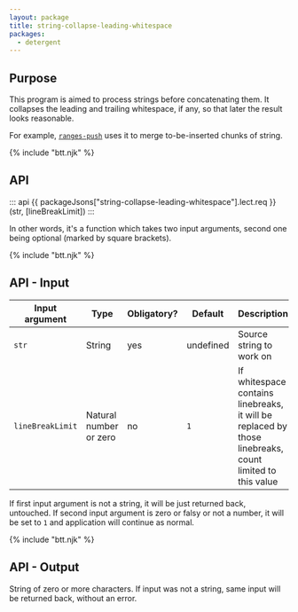 ```yaml
---
layout: package
title: string-collapse-leading-whitespace
packages:
  - detergent
---
```


## Purpose

This program is aimed to process strings before concatenating them. It collapses the leading and trailing whitespace, if any, so that later the result looks reasonable.

For example, [`ranges-push`](/os/ranges-push/) uses it to merge to-be-inserted chunks of string.

{% include "btt.njk" %}

## API

::: api
{{ packageJsons["string-collapse-leading-whitespace"].lect.req }}(str, [lineBreakLimit])
:::

In other words, it's a function which takes two input arguments, second one being optional (marked by square brackets).

{% include "btt.njk" %}

## API - Input

| Input argument                 | Type                        | Obligatory? | Default   | Description                                                                            |
| ------------------------------ | --------------------------- | ----------- | --------- | -------------------------------------------------------------------------------------- |
| `str`                          | String                      | yes         | undefined | Source string to work on                                                               |
| `lineBreakLimit` | Natural number or zero | no          | `1`       | If whitespace contains linebreaks, it will be replaced by those linebreaks, count limited to this value |

If first input argument is not a string, it will be just returned back, untouched.
If second input argument is zero or falsy or not a number, it will be set to `1` and application will continue as normal.

{% include "btt.njk" %}

## API - Output

String of zero or more characters. If input was not a string, same input will be returned back, without an error.
